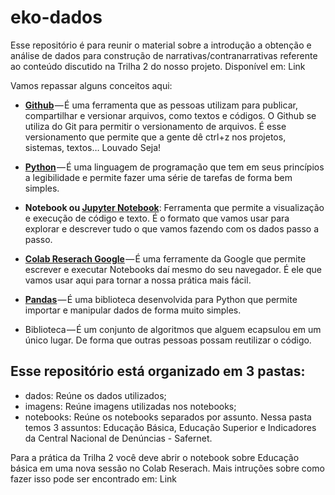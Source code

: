 # eko-dados

Esse repositório é para reunir o material sobre a introdução a obtenção e análise de dados para construção de narrativas/contranarrativas referente ao conteúdo discutido na Trilha 2 do nosso projeto. Disponível em: Link

Vamos repassar alguns conceitos aqui:

- **[Github](https://github.com)** — É uma ferramenta que as pessoas utilizam para publicar, compartilhar e versionar arquivos, como textos e códigos. O Github se utiliza do Git para permitir o versionamento de arquivos. É esse versionamento que permite que a gente dê ctrl+z nos projetos, sistemas, textos… Louvado Seja!

- **[Python](https://python.org.br/)** — É uma linguagem de programação que tem em seus princípios a legibilidade e permite fazer uma série de tarefas de forma bem simples.

- **Notebook ou [Jupyter Notebook](https://jupyter.org/)**: Ferramenta que permite a visualização e execução de código e texto. É o formato que vamos usar para explorar e descrever tudo o que vamos fazendo com os dados passo a passo.

- **[Colab Reserach Google](https://colab.research.google.com/)** — É uma ferramente da Google que permite escrever e executar Notebooks daí mesmo do seu navegador. É ele que vamos usar aqui para tornar a nossa prática mais fácil.

- **[Pandas](https://medium.com/data-hackers/uma-introdu%C3%A7%C3%A3o-simples-ao-pandas-1e15eea37fa1)** — É uma biblioteca desenvolvida para Python que permite importar e manipular dados de forma muito simples.

- Biblioteca — É um conjunto de algoritmos que alguem ecapsulou em um único lugar. De forma que outras pessoas possam reutilizar o código.

## Esse repositório está organizado em 3 pastas:

- dados: Reúne os dados utilizados;
- imagens: Reúne imagens utilizadas nos notebooks;
- notebooks: Reúne os notebooks separados por assunto. Nessa pasta temos 3 assuntos: Educação Básica, Educação Superior e Indicadores da Central Nacional de Denúncias - Safernet.

Para a prática da Trilha 2 você deve abrir o notebook sobre Educação básica em uma nova sessão no Colab Reserach.
Mais intruções sobre como fazer isso pode ser encontrado em: Link
